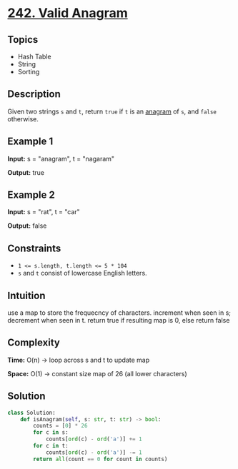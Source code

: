 # [242. Valid Anagram](https://leetcode.com/problems/valid-anagram/description/)

## Topics
- Hash Table
- String
- Sorting


## Description
Given two strings `s` and `t`, return `true` if `t` is an  [anagram](https://www.merriam-webster.com/dictionary/anagram) of `s`, and `false` otherwise.


## Example 1
**Input:**  s = "anagram", t = "nagaram"

**Output:** true

## Example 2
**Input:**  s = "rat", t = "car"

**Output:** false


## Constraints
- `1 <= s.length, t.length <= 5 * 104`
- `s` and `t` consist of lowercase English letters.

## Intuition
use a map to store the frequecncy of characters. increment when seen in s; decrement when seen in t. return true if resulting map is 0, else return false

## Complexity 
**Time:** O(n) -> loop across s and t to update map

**Space:** O(1) -> constant size map of 26 (all lower characters)



## Solution
```python
class Solution:
    def isAnagram(self, s: str, t: str) -> bool:
        counts = [0] * 26
        for c in s:
            counts[ord(c) - ord('a')] += 1
        for c in t:
            counts[ord(c) - ord('a')] -= 1
        return all(count == 0 for count in counts)